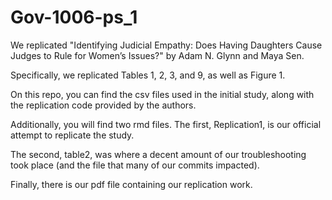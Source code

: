 # Gov-1006-ps_1

We replicated "Identifying Judicial Empathy: Does Having Daughters Cause Judges to Rule for Women’s Issues?" by Adam N. Glynn and Maya Sen.

Specifically, we replicated Tables 1, 2, 3, and 9, as well as Figure 1.

On this repo, you can find the csv files used in the initial study, along with the replication code provided by the authors.

Additionally, you will find two rmd files. The first, Replication1, is our official attempt to replicate the study.

The second, table2, was where a decent amount of our troubleshooting took place (and the file that many of our commits impacted).

Finally, there is our pdf file containing our replication work.
